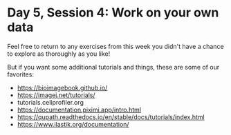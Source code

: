 # Day 5, Session 4: Work on your own data

Feel free to return to any exercises from this week you didn't have a chance to explore as thoroughly as you like!

But if you want some additional tutorials and things, these are some of our favorites:

- https://bioimagebook.github.io/ 
- https://imagej.net/tutorials/
- tutorials.cellprofiler.org
- https://documentation.piximi.app/intro.html
- https://qupath.readthedocs.io/en/stable/docs/tutorials/index.html
- https://www.ilastik.org/documentation/